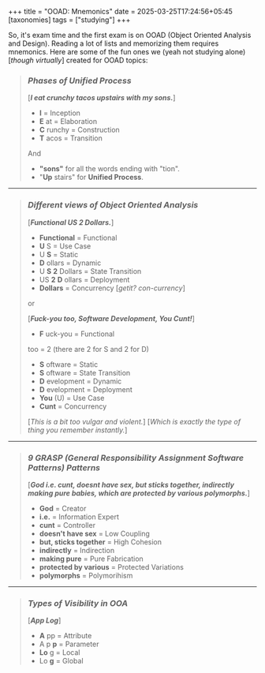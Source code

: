 +++
title = "OOAD: Mnemonics"
date = 2025-03-25T17:24:56+05:45
[taxonomies]
tags = ["studying"]
+++

So, it's exam time and the first exam is on OOAD (Object Oriented Analysis and Design).
Reading a lot of lists and memorizing them requires mnemonics. Here are some of the fun
ones we (yeah not studying alone) [_though virtually_] created for OOAD topics:

> ### _Phases of Unified Process_  
>
> [___I eat crunchy tacos upstairs with my sons.___]
>
> - __I__ = Inception
> - __E__ at = Elaboration
> - __C__ runchy = Construction
> - __T__ acos = Transition
>
> And
>
> - __"sons"__ for all the words ending with "tion".
> - "__Up__ stairs" for __Unified Process__.
>
***

> ### _Different views of Object Oriented Analysis_  
>
> [___Functional US 2 Dollars.___]
>
> - __Functional__ = Functional
> - __U__ S = Use Case
> - U __S__ = Static
> - __D__ ollars = Dynamic
> - U __S__ __2__ Dollars = State Transition
> - US __2__ __D__ ollars = Deployment
> - __Dollars__ = Concurrency [_getit? con-currency_]
>
> or
>
> [___Fuck-you too, Software Development, You Cunt!___]
>
> - __F__ uck-you = Functional
>
> too = 2 (there are 2 for S and 2 for D)
>
> - __S__ oftware = Static
> - __S__ oftware = State Transition
> - __D__ evelopment = Dynamic
> - __D__ evelopment = Deployment
> - __You__ (U) = Use Case
> - __Cunt__ = Concurrency
>
> [_This is a bit too vulgar and violent._] [_Which is exactly the type of thing you remember instantly._]
***

> ### _9 GRASP (General Responsibility Assignment Software Patterns) Patterns_  
>
> [___God i.e. cunt, doesnt have sex, but sticks together, indirectly making pure babies, which are protected by various polymorphs.___]
>
> - __God__ = Creator
> - __i.e.__ = Information Expert
> - __cunt__ = Controller
> - __doesn't have sex__ = Low Coupling
> - __but, sticks together__ = High Cohesion
> - __indirectly__ = Indirection
> - __making pure__ = Pure Fabrication
> - __protected by various__ = Protected Variations
> - __polymorphs__ = Polymorihism
>
***

> ### _Types of Visibility in OOA_  
>
> [___App Log___]
>
> - __A__ pp = Attribute
> - A p __p__ = Parameter
> - __Lo__ g = Local
> - Lo __g__ = Global
